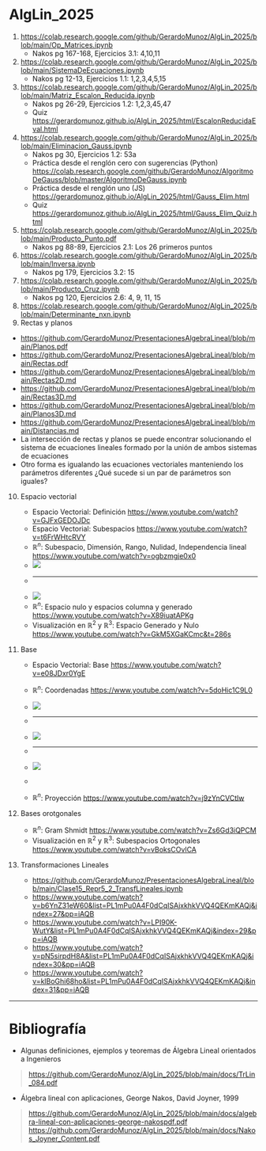 # AlgLin_2025
1. https://colab.research.google.com/github/GerardoMunoz/AlgLin_2025/blob/main/Op_Matrices.ipynb
   * Nakos pg 167-168, Ejercicios 3.1: 4,10,11
3. https://colab.research.google.com/github/GerardoMunoz/AlgLin_2025/blob/main/SistemaDeEcuaciones.ipynb
   * Nakos pg 12-13, Ejercicios 1.1: 1,2,3,4,5,15
5. https://colab.research.google.com/github/GerardoMunoz/AlgLin_2025/blob/main/Matriz_Escalon_Reducida.ipynb
   * Nakos pg 26-29, Ejercicios 1.2: 1,2,3,45,47
   * Quiz https://gerardomunoz.github.io/AlgLin_2025/html/EscalonReducidaEval.html
4. https://colab.research.google.com/github/GerardoMunoz/AlgLin_2025/blob/main/Eliminacion_Gauss.ipynb
   * Nakos pg 30, Ejercicios 1.2: 53a
   * Práctica desde el renglón cero con sugerencias (Python) https://colab.research.google.com/github/GerardoMunoz/AlgoritmoDeGauss/blob/master/AlgoritmoDeGauss.ipynb
   * Práctica desde el renglón uno  (JS) https://gerardomunoz.github.io/AlgLin_2025/html/Gauss_Elim.html
   * Quiz https://gerardomunoz.github.io/AlgLin_2025/html/Gauss_Elim_Quiz.html
5. https://colab.research.google.com/github/GerardoMunoz/AlgLin_2025/blob/main/Producto_Punto.pdf
   * Nakos pg 88-89, Ejercicios 2.1: Los 26 primeros puntos
6. https://colab.research.google.com/github/GerardoMunoz/AlgLin_2025/blob/main/Inversa.ipynb
   * Nakos pg 179, Ejercicios 3.2: 15
7. https://colab.research.google.com/github/GerardoMunoz/AlgLin_2025/blob/main/Producto_Cruz.ipynb
   * Nakos pg 120, Ejercicios 2.6: 4, 9, 11, 15 
8. https://colab.research.google.com/github/GerardoMunoz/AlgLin_2025/blob/main/Determinante_nxn.ipynb
9. Rectas y planos
  * https://github.com/GerardoMunoz/PresentacionesAlgebraLineal/blob/main/Planos.pdf
  * https://github.com/GerardoMunoz/PresentacionesAlgebraLineal/blob/main/Rectas.pdf
  * https://github.com/GerardoMunoz/PresentacionesAlgebraLineal/blob/main/Rectas2D.md
  * https://github.com/GerardoMunoz/PresentacionesAlgebraLineal/blob/main/Rectas3D.md
  * https://github.com/GerardoMunoz/PresentacionesAlgebraLineal/blob/main/Planos3D.md
  * https://github.com/GerardoMunoz/PresentacionesAlgebraLineal/blob/main/Distancias.md
  * La intersección de rectas y planos se puede encontrar solucionando el sistema de ecuaciones lineales formado por la unión de ambos sistemas de ecuaciones
  * Otro forma es igualando las ecuaciones vectoriales manteniendo los parámetros diferentes ¿Qué sucede si un par de parámetros son iguales?
10. Espacio vectorial
    * Espacio Vectorial: Definición https://www.youtube.com/watch?v=GJFxGEDOJDc
    * Espacio Vectorial: Subespacios https://www.youtube.com/watch?v=t6FrWHtcRVY
    * $\mathbb{R}^n$: Subespacio, Dimensión, Rango, Nulidad, Independencia lineal https://www.youtube.com/watch?v=ogbzmgje0x0
    * ![](https://raw.githubusercontent.com/GerardoMunoz/AlgLin_2025/main/imgs/Generado.PNG)
    * ---
    * ![](https://raw.githubusercontent.com/GerardoMunoz/AlgLin_2025/main/imgs/Nulo.PNG)
    * $\mathbb{R}^n$: Espacio nulo y espacios columna y generado https://www.youtube.com/watch?v=X89iuatAPKg
    * Visualización en $\mathbb{R}^2$ y $\mathbb{R}^3$: Espacio Generado y Nulo https://www.youtube.com/watch?v=GkM5XGaKCmc&t=286s
   
11. Base
    * Espacio Vectorial: Base https://www.youtube.com/watch?v=e08JDxr0YgE
    * $\mathbb{R}^n$: Coordenadas https://www.youtube.com/watch?v=5doHic1C9L0
    * ![](https://raw.githubusercontent.com/GerardoMunoz/AlgLin_2025/main/imgs/Coord.png)
    * ---
    * ![](https://raw.githubusercontent.com/GerardoMunoz/AlgLin_2025/main/imgs/Coord_R3.png)
    * ---
    * ![](https://raw.githubusercontent.com/GerardoMunoz/AlgLin_2025/main/imgs/Coord_R2.png)

    * 
    * $\mathbb{R}^n$: Proyección https://www.youtube.com/watch?v=j9zYnCVCtlw
12. Bases orotgonales
    * $\mathbb{R}^n$: Gram Shmidt https://www.youtube.com/watch?v=Zs6Gd3iQPCM
    * Visualización en $\mathbb{R}^2$ y $\mathbb{R}^3$: Subespacios Ortogonales https://www.youtube.com/watch?v=vBoksCOvlCA
13. Transformaciones Lineales
    * https://github.com/GerardoMunoz/PresentacionesAlgebraLineal/blob/main/Clase15_Repr5_2_TransfLineales.ipynb
    * https://www.youtube.com/watch?v=b6YnZ31eW60&list=PL1mPu0A4F0dCqISAjxkhkVVQ4QEKmKAQj&index=27&pp=iAQB
    * https://www.youtube.com/watch?v=LPI90K-WutY&list=PL1mPu0A4F0dCqISAjxkhkVVQ4QEKmKAQj&index=29&pp=iAQB
    * https://www.youtube.com/watch?v=pN5sirpdH8A&list=PL1mPu0A4F0dCqISAjxkhkVVQ4QEKmKAQj&index=30&pp=iAQB
    * https://www.youtube.com/watch?v=klBoGhi68ho&list=PL1mPu0A4F0dCqISAjxkhkVVQ4QEKmKAQj&index=31&pp=iAQB
  
  
---
# Bibliografía
* Algunas definiciones, ejemplos y teoremas de Álgebra Lineal orientados a
Ingenieros
> https://github.com/GerardoMunoz/AlgLin_2025/blob/main/docs/TrLin_084.pdf

* Álgebra lineal con aplicaciones, George Nakos, David Joyner, 1999
> https://github.com/GerardoMunoz/AlgLin_2025/blob/main/docs/algebra-lineal-con-aplicaciones-george-nakospdf.pdf
> https://github.com/GerardoMunoz/AlgLin_2025/blob/main/docs/Nakos_Joyner_Content.pdf
